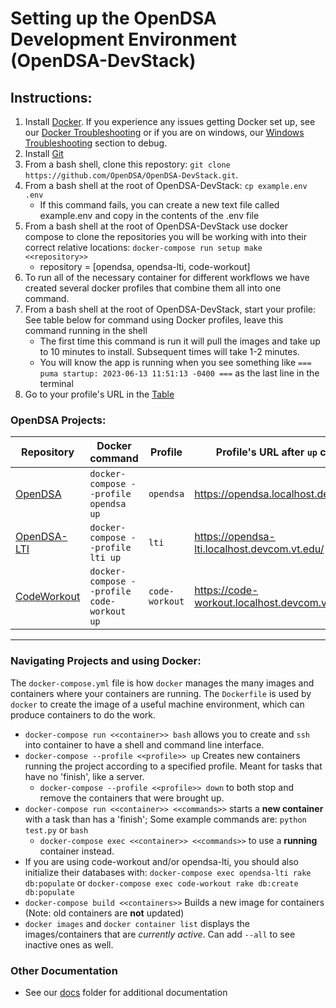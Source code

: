 Setting up the OpenDSA Development Environment (OpenDSA-DevStack)
=================================================================

## Instructions:

1. Install [Docker](https://docs.docker.com/get-docker/). If you experience any issues getting Docker set up, see our [Docker Troubleshooting](https://github.com/OpenDSA/OpenDSA-DevStack/blob/master/docs/common_errors.md) or if you are on windows, our [Windows Troubleshooting](https://github.com/OpenDSA/OpenDSA-DevStack/blob/master/docs/windows_troubleshooting.md) section to debug.
2. Install [Git](https://git-scm.com/book/en/v2/fGetting-Started-Installing-Git)
3. From a bash shell, clone this repostory: `git clone https://github.com/OpenDSA/OpenDSA-DevStack.git`.
4. From a bash shell at the root of OpenDSA-DevStack: `cp example.env .env`
   - If this command fails, you can create a new text file called example.env and copy in the contents of the .env file
6. From a bash shell at the root of OpenDSA-DevStack use docker compose to clone the repositories you will be working with into their correct relative locations: `docker-compose run setup make <<repository>>`
   - repository = [opendsa, opendsa-lti, code-workout]
7. To run all of the necessary container for different workflows we have created several docker profiles that combine them all into one command.
8. From a bash shell at the root of OpenDSA-DevStack, start your profile: See table below for command using Docker profiles, leave this command running in the shell
   - The first time this command is run it will pull the images and take up to 10 minutes to install. Subsequent times will take 1-2 minutes.
   - You will know the app is running when you see something like `=== puma startup: 2023-06-13 11:51:13 -0400 ===` as the last line in the terminal
9. Go to your profile's URL in the [Table](https://github.com/OpenDSA/OpenDSA-DevStack/tree/master#OpenDSA-Projects)

### OpenDSA Projects:

| Repository                                             | Docker command                             |Profile        | Profile's URL after `up` command              |
|--------------------------------------------------------|--------------------------------------------|---------------|-----------------------------------------------|
| [OpenDSA](https://github.com/OpenDSA/OpenDSA)          | `docker-compose --profile opendsa up`      |`opendsa`      | https://opendsa.localhost.devcom.vt.edu/      |
| [OpenDSA-LTI](https://github.com/OpenDSA/OpenDSA-LTI)  | `docker-compose --profile lti up`          |`lti`          | https://opendsa-lti.localhost.devcom.vt.edu/  |
| [CodeWorkout](https://github.com/web-cat/code-workout) | `docker-compose --profile code-workout up` |`code-workout` | https://code-workout.localhost.devcom.vt.edu/ |

----------

### Navigating Projects and using Docker:

The `docker-compose.yml` file is how `docker` manages the many images and containers where your containers are running.  The `Dockerfile` is used by `docker` to create the image of a useful machine environment, which can produce containers to do the work.

- `docker-compose run <<container>> bash` allows you to create and `ssh` into container to have a shell and command line interface.
- `docker-compose --profile <<profile>> up` Creates new containers running the project according to a specified profile.  Meant for tasks that have no 'finish', like a server.
   - `docker-compose --profile <<profile>> down` to both stop and remove the containers that were brought up.
- `docker-compose run <<container>> <<commands>>`  starts a **new container** with a task than has a 'finish';  Some example commands are: `python test.py` or `bash`
   - `docker-compose exec <<container>> <<commands>>` to use a **running** container instead.
- If you are using code-workout and/or opendsa-lti, you should also initialize their databases with: `docker-compose exec opendsa-lti rake db:populate` or `docker-compose exec code-workout rake db:create db:populate`
- `docker-compose build <<containers>>` Builds a new image for containers (Note: old containers are **not** updated)
- `docker images` and `docker container list` displays the images/containers that are *currently active*.  Can add `--all` to see inactive ones as well.

### Other Documentation

- See our [docs](https://github.com/OpenDSA/OpenDSA-DevStack/blob/master/docs/) folder for additional documentation

